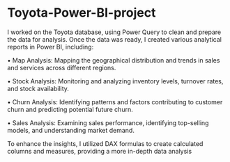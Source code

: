 # Toyota-Power-BI-project
I worked on the Toyota database, using Power Query to clean and prepare the data for analysis. Once the data was ready, I created various analytical reports in Power BI, including: 

•	Map Analysis: Mapping the geographical distribution and trends in sales and services across different regions. 

•	Stock Analysis: Monitoring and analyzing inventory levels, turnover rates, and stock availability. 

•	Churn Analysis: Identifying patterns and factors contributing to customer churn and predicting potential future churn. 

•	Sales Analysis: Examining sales performance, identifying top-selling models, and understanding market demand. 

To enhance the insights, I utilized DAX formulas to create calculated columns and measures, providing a more in-depth data analysis
